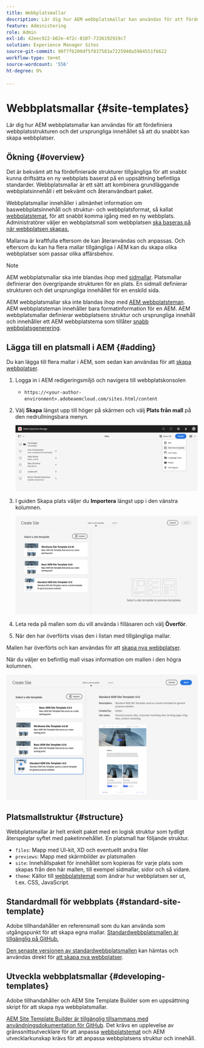 ```yaml
---
title: Webbplatsmallar
description: Lär dig hur AEM webbplatsmallar kan användas för att fördefiniera webbplatsstrukturen och det ursprungliga innehållet så att du snabbt kan skapa webbplatser.
feature: Administering
role: Admin
exl-id: 42eec922-b02e-4f2c-8107-7336192919c7
solution: Experience Manager Sites
source-git-commit: 90f7f6209df5f837583a7225940a5984551f6622
workflow-type: tm+mt
source-wordcount: '556'
ht-degree: 0%

---
```


# Webbplatsmallar {#site-templates}

Lär dig hur AEM webbplatsmallar kan användas för att fördefiniera webbplatsstrukturen och det ursprungliga innehållet så att du snabbt kan skapa webbplatser.

## Ökning {#overview}

Det är bekvämt att ha fördefinierade strukturer tillgängliga för att snabbt kunna driftsätta en ny webbplats baserat på en uppsättning befintliga standarder. Webbplatsmallar är ett sätt att kombinera grundläggande webbplatsinnehåll i ett bekvämt och återanvändbart paket.

Webbplatsmallar innehåller i allmänhet information om baswebbplatsinnehåll och struktur- och webbplatsformat, så kallat [webbplatstemat](site-themes.md), för att snabbt komma igång med en ny webbplats. Administratörer väljer en webbplatsmall som webbplatsen [ ska baseras på när webbplatsen skapas.](create-site.md)

Mallarna är kraftfulla eftersom de kan återanvändas och anpassas. Och eftersom du kan ha flera mallar tillgängliga i AEM kan du skapa olika webbplatser som passar olika affärsbehov.

>[!NOTE]
>
>AEM webbplatsmallar ska inte blandas ihop med [sidmallar](/help/sites-cloud/authoring/sites-console/templates.md). Platsmallar definierar den övergripande strukturen för en plats. En sidmall definierar strukturen och det ursprungliga innehållet för en enskild sida.
>
>AEM webbplatsmallar ska inte blandas ihop med [AEM webbplatsteman](site-themes.md). AEM webbplatsteman innehåller bara formatinformation för en AEM. AEM webbplatsmallar definierar webbplatsens struktur och ursprungliga innehåll och innehåller ett AEM webbplatstema som tillåter [snabb webbplatsgenerering](create-site.md).

## Lägga till en platsmall i AEM {#adding}

Du kan lägga till flera mallar i AEM, som sedan kan användas för att [skapa webbplatser](create-site.md).

1. Logga in i AEM redigeringsmiljö och navigera till webbplatskonsolen

   * `https://<your-author-environment>.adobeaemcloud.com/sites.html/content`

1. Välj **Skapa** längst upp till höger på skärmen och välj **Plats från mall** på den nedrullningsbara menyn.

   ![Skapa en plats från en mall](../assets/create-site-from-template.png)

1. I guiden Skapa plats väljer du **Importera** längst upp i den vänstra kolumnen.

   ![Guiden Skapa webbplats](../assets/site-creation-wizard.png)

1. Leta reda på mallen som du vill använda i filläsaren och välj **Överför**.

1. När den har överförts visas den i listan med tillgängliga mallar.

Mallen har överförts och kan användas för att [skapa nya webbplatser](create-site.md).

När du väljer en befintlig mall visas information om mallen i den högra kolumnen.

![Välj en mall](../assets/select-site-template.png)

## Platsmallstruktur {#structure}

Webbplatsmallar är helt enkelt paket med en logisk struktur som tydligt återspeglar syftet med paketinnehållet. En platsmall har följande struktur.

* `files`: Mapp med UI-kit, XD och eventuellt andra filer
* `previews`: Mapp med skärmbilder av platsmallen
* `site`: Innehållspaket för innehållet som kopieras för varje plats som skapas från den här mallen, till exempel sidmallar, sidor och så vidare.
* `theme`: Källor till [webbplatstemat](site-themes.md) som ändrar hur webbplatsen ser ut, t.ex. CSS, JavaScript.

## Standardmall för webbplats {#standard-site-template}

Adobe tillhandahåller en referensmall som du kan använda som utgångspunkt för att skapa egna mallar. [Standardwebbplatsmallen är tillgänglig på GitHub.](https://github.com/adobe/aem-site-template-standard)

[Den senaste versionen av standardwebbplatsmallen](https://github.com/adobe/aem-site-template-standard/releases) kan hämtas och användas direkt för [att skapa nya webbplatser](create-site.md).

## Utveckla webbplatsmallar {#developing-templates}

Adobe tillhandahåller och AEM Site Template Builder som en uppsättning skript för att skapa nya webbplatsmallar.

[AEM Site Template Builder är tillgänglig tillsammans med användningsdokumentation för GitHub](https://github.com/adobe/aem-site-template-builder). Det krävs en upplevelse av gränssnittsutvecklare för att anpassa [webbplatstemat](site-themes.md) och AEM utvecklarkunskap krävs för att anpassa webbplatsens struktur och innehåll.
